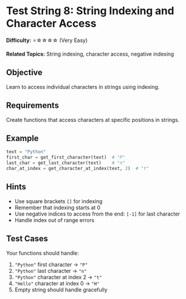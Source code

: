 # Test String 8: String Indexing and Character Access

**Difficulty:** ⭐☆☆☆☆ (Very Easy)

**Related Topics:** String indexing, character access, negative indexing

## Objective

Learn to access individual characters in strings using indexing.

## Requirements

Create functions that access characters at specific positions in strings.

## Example

```python
text = "Python"
first_char = get_first_character(text)  # "P"
last_char = get_last_character(text)    # "n"
char_at_index = get_character_at_index(text, 2)  # "t"
```

## Hints

- Use square brackets `[]` for indexing
- Remember that indexing starts at 0
- Use negative indices to access from the end: `[-1]` for last character
- Handle index out of range errors

## Test Cases

Your functions should handle:

1. `"Python"` first character → `"P"`
2. `"Python"` last character → `"n"`
3. `"Python"` character at index 2 → `"t"`
4. `"Hello"` character at index 0 → `"H"`
5. Empty string should handle gracefully
